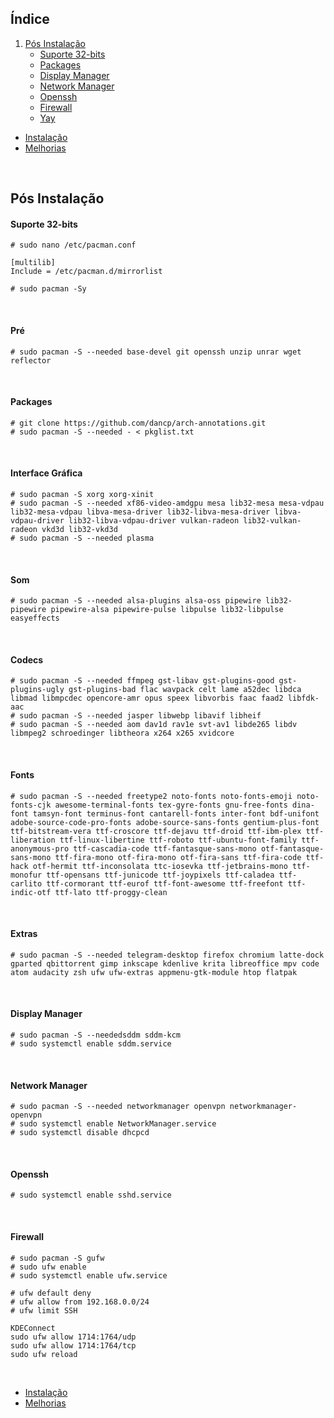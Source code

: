 ## Índice

1. [Pós Instalação](#pós-instalação)
    - [Suporte 32-bits](#suporte-32-bits)
    - [Packages](#packages)
    - [Display Manager](#display-manager)
    - [Network Manager](#network-manager)
    - [Openssh](#openssh)
    - [Firewall](#firewall)
    - [Yay](#yay)
    
- [Instalação](https://github.com/dancp/arch-anotations/blob/master/arch-install.md)
- [Melhorias](https://github.com/dancp/arch-annotations/blob/master/tweaks.md)
<br>

## Pós Instalação

#### Suporte 32-bits

    # sudo nano /etc/pacman.conf
    
    [multilib]
    Include = /etc/pacman.d/mirrorlist
    
    # sudo pacman -Sy
<br>

#### Pré

    # sudo pacman -S --needed base-devel git openssh unzip unrar wget reflector
<br>

#### Packages

    # git clone https://github.com/dancp/arch-annotations.git
    # sudo pacman -S --needed - < pkglist.txt
<br>

#### Interface Gráfica

    # sudo pacman -S xorg xorg-xinit
    # sudo pacman -S --needed xf86-video-amdgpu mesa lib32-mesa mesa-vdpau lib32-mesa-vdpau libva-mesa-driver lib32-libva-mesa-driver libva-vdpau-driver lib32-libva-vdpau-driver vulkan-radeon lib32-vulkan-radeon vkd3d lib32-vkd3d
    # sudo pacman -S --needed plasma
<br>

#### Som

    # sudo pacman -S --needed alsa-plugins alsa-oss pipewire lib32-pipewire pipewire-alsa pipewire-pulse libpulse lib32-libpulse easyeffects
<br>

#### Codecs

    # sudo pacman -S --needed ffmpeg gst-libav gst-plugins-good gst-plugins-ugly gst-plugins-bad flac wavpack celt lame a52dec libdca libmad libmpcdec opencore-amr opus speex libvorbis faac faad2 libfdk-aac
    # sudo pacman -S --needed jasper libwebp libavif libheif
    # sudo pacman -S --needed aom dav1d rav1e svt-av1 libde265 libdv libmpeg2 schroedinger libtheora x264 x265 xvidcore
<br>

#### Fonts

    # sudo pacman -S --needed freetype2 noto-fonts noto-fonts-emoji noto-fonts-cjk awesome-terminal-fonts tex-gyre-fonts gnu-free-fonts dina-font tamsyn-font terminus-font cantarell-fonts inter-font bdf-unifont adobe-source-code-pro-fonts adobe-source-sans-fonts gentium-plus-font ttf-bitstream-vera ttf-croscore ttf-dejavu ttf-droid ttf-ibm-plex ttf-liberation ttf-linux-libertine ttf-roboto ttf-ubuntu-font-family ttf-anonymous-pro ttf-cascadia-code ttf-fantasque-sans-mono otf-fantasque-sans-mono ttf-fira-mono otf-fira-mono otf-fira-sans ttf-fira-code ttf-hack otf-hermit ttf-inconsolata ttc-iosevka ttf-jetbrains-mono ttf-monofur ttf-opensans ttf-junicode ttf-joypixels ttf-caladea ttf-carlito ttf-cormorant ttf-eurof ttf-font-awesome ttf-freefont ttf-indic-otf ttf-lato ttf-proggy-clean
<br>

#### Extras

    # sudo pacman -S --needed telegram-desktop firefox chromium latte-dock gparted qbittorrent gimp inkscape kdenlive krita libreoffice mpv code atom audacity zsh ufw ufw-extras appmenu-gtk-module htop flatpak
<br>

#### Display Manager
    # sudo pacman -S --neededsddm sddm-kcm 
    # sudo systemctl enable sddm.service
<br>

#### Network Manager
    # sudo pacman -S --needed networkmanager openvpn networkmanager-openvpn
    # sudo systemctl enable NetworkManager.service
    # sudo systemctl disable dhcpcd
<br>

#### Openssh

    # sudo systemctl enable sshd.service
<br>

#### Firewall
 
    # sudo pacman -S gufw
    # sudo ufw enable
    # sudo systemctl enable ufw.service
```    
# ufw default deny
# ufw allow from 192.168.0.0/24
# ufw limit SSH
```
```
KDEConnect
sudo ufw allow 1714:1764/udp
sudo ufw allow 1714:1764/tcp
sudo ufw reload
```
<br>

- [Instalação](https://github.com/dancp/arch-anotations/blob/master/arch-install.md)
- [Melhorias](https://github.com/dancp/arch-annotations/blob/master/tweaks.md)
